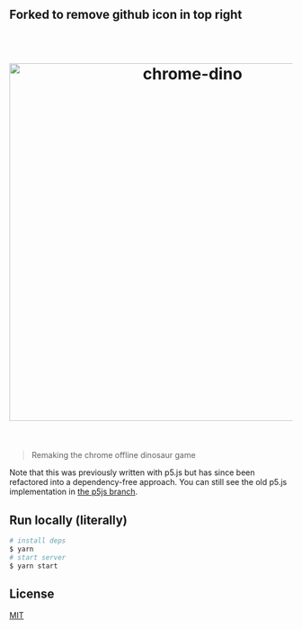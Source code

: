 ## Forked to remove github icon in top right

<h1 align="center">
  <br>
  <a href="https://chrisdothtml.github.io/chrome-dino" target="_blank"><img width="636" src="assets/preview.png" alt="chrome-dino"></a>
  <br>
  <br>
</h1>

> Remaking the chrome offline dinosaur game

Note that this was previously written with p5.js but has since been refactored into a dependency-free approach. You can still see the old p5.js implementation in [the p5js branch](https://github.com/chrisdothtml/chrome-dino/tree/p5js).

## Run locally (literally)

```bash
# install deps
$ yarn
# start server
$ yarn start
```

## License

[MIT](license)
